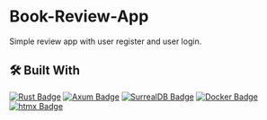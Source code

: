 # Book-Review-App

Simple review app with user register and user login.

## 🛠 Built With

[![Rust Badge](https://img.shields.io/badge/Rust-000?logo=rust&logoColor=fff&style=for-the-badge)](https://www.rust-lang.org/)
[![Axum Badge](https://img.shields.io/badge/Axum-000?logo=rust&logoColor=fff&style=for-the-badge)](https://docs.rs/axum/latest/axum/)
[![SurrealDB Badge](https://img.shields.io/badge/SurrealDB-FF00A0?logo=surrealdb&logoColor=fff&style=for-the-badge)](https://surrealdb.com/)
[![Docker Badge](https://img.shields.io/badge/Docker-2496ED?logo=docker&logoColor=fff&style=for-the-badge)](https://www.docker.com/)
[![htmx Badge](https://img.shields.io/badge/htmx-36C?logo=htmx&logoColor=fff&style=for-the-badge)](https://htmx.org/)
